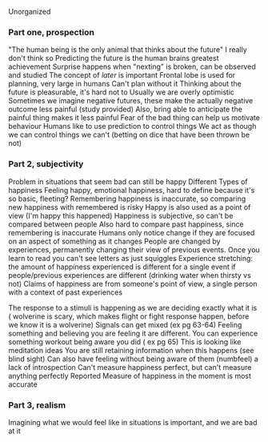 Unorganized

### Part one, prospection
"The human being is the only animal that thinks about the future" I really don't think so
Predicting the future is the human brains greatest achievement
Surprise happens when "nexting" is broken, can be observed and studied
The concept of *later* is important
Frontal lobe is used for planning, very large in humans
Can't plan without it
Thinking about the future is pleasurable, it's hard not to
Usually we are overly optimistic
Sometimes we imagine negative futures, these make the actually negative outcome less painful (study provided)
Also, bring able to anticipate the painful thing makes it less painful
Fear of the bad thing can help us motivate behaviour
Humans like to use prediction to control things
We act as though we can control things we can't (betting on dice that have been thrown be not)


### Part 2, subjectivity
Problem in situations that seem bad can still be happy
Different Types of happiness
Feeling happy, emotional happiness, hard to define because it's so basic, fleeting?
Remembering happiness is inaccurate, so comparing new happiness with remembered is risky
Happy is also used as a point of view (I'm happy this happened)
Happiness is subjective, so can't be compared between people
Also hard to compare past happiness, since remembering is inaccurate
Humans only notice change if they are focused on an aspect of something as it changes
People are changed by experiences, permanently changing their view of previous events. Once you learn to read you can't see letters as just squiggles
Experience stretching: the amount of happiness experienced is different for a single event if people/previous experiences are different (drinking water when thirsty vs not)
Claims of happiness are from someone's point of view, a single person with a context of past experiences


The response to a stimuli is happening as we are deciding exactly what it is ( wolverine is scary, which makes flight or fight response happen, before we know it is a wolverine)
Signals can get mixed (ex pg 63-64)
Feeling something and believing you are feeling it are different.
You can experience something workout being aware you did ( ex pg 65)
This is looking like meditation ideas
You are still retaining information when this happens (see blind sight)
Can also have feeling without being aware of them (numbfeel) a lack of introspection
Can't measure happiness perfect, but can't measure anything perfectly
Reported Measure  of happiness in the moment is most accurate

### Part 3, realism
Imagining what we would feel like in situations is important, and we are bad at it

